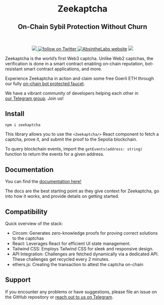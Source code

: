<!-- <p align="center">
  <a href="https://github.com/AbsintheLabs/zeekaptcha">
    <img src="https://xmtp.org/img/logomark.svg" alt="zeekaptcha logo" width="300"/>
  </a>
</p> -->

<p align="center" style="font-size: 2em; margin-top: 0.67em; margin-bottom: 0.67em; font-weight: bold;">Zeekaptcha</p>
<!-- <h1 align="center" style="text-decoration: none;">Zeekaptcha</h1> -->
<h2 align="center">On-Chain Sybil Protection Without Churn</h2>
<br>

<p align="center">
    <!-- <a href="https://github.com/bacalhau-project/bacalhau/releases/" alt="Release">
        <img src="https://img.shields.io/github/v/release/bacalhau-project/bacalhau?display_name=tag" />
        </a> -->
    <!-- <a href="https://github.com/bacalhau-project/bacalhau/pulse" alt="Activity">
        <img src="https://img.shields.io/github/commit-activity/m/bacalhau-project/bacalhau" />
        </a> -->
    <!-- <a href="https://img.shields.io/github/downloads/bacalhau-project/bacalhau/total">
        <img src="https://img.shields.io/github/downloads/bacalhau-project/bacalhau/total" alt="total download">
        </a> -->
      <a href="https://t.me/absinthelabs"> <img src="https://img.shields.io/badge/@absinthelabs-2CA5E0.svg?logo=telegram&label=Telegram"> </a>
    <a href="https://twitter.com/intent/follow?screen_name=absinthe_labs">
        <img src="https://img.shields.io/twitter/follow/absinthe_labs?style=social&logo=twitter" alt="follow on Twitter">
        </a>
    <a href="https://www.absinthelabs.xyz/"> <img alt="AbsintheLabs website" src="https://img.shields.io/badge/website-absinthelabs.xyz-red"></a>
    <a href="https://github.com/bacalhau-project/bacalhau/blob/dev/LICENSE" alt="Contributors">
        <img src="https://img.shields.io/badge/license-GNU GPL-green" />
        </a>
</p>

Zeekaptcha is the world’s first Web3 captcha. Unlike Web2 captchas, the verification is done in a smart contract enabling on-chain reputation, bot-resistant smart contract applications, and more.

Experience Zeekaptcha in action and claim some free Goerli ETH through our fully [on-chain bot protected faucet](https://drops.absinthelabs.xyz).

We have a vibrant community of developers helping each other in [our Telegram group](https://t.me/absinthelabs). Join us!

<!-- ## Quick Start

Get started with a simple webpage that creates Zeekaptcha attestions by running:

`npx create-zeekaptcha-app`

For a more detailed tutorial, visit our docs [here](todo). -->

## Install

`npm i zeekaptcha`

This library allows you to use the `<Zeekaptcha/>` React component to fetch a captcha, prove it, and submit the proof to the Sepolia blockchain.

To query blockchain events, import the `getEvents(address: string)` function to return the events for a given address. 

<!-- When using the component, set the chain you want to create attestations in this component parameter: <provide code here> -->

## Documentation

You can find the [documentation here!](https://absinthelabs.gitbook.io/zkaptcha/)

The docs are the best starting point as they give context for Zeekaptcha, go into how it works, and provide details on getting started. 

## Compatibility
Quick overview of the stack:

- Circom: Generates zero-knowledge proofs for proving correct solutions to the captchas
- React: Leverages React for efficient UI state management.
- Tailwind CSS: Employs Tailwind CSS for sleek and responsive design.
- API Integration: Challenges are fetched dynamically via a dedicated API. These challenges get recycled every 2 minutes.
- ethers.js: Creating the transaction to attest the captcha on-chain

## Support

If you encounter any problems or have suggestions, please file an issue on the GitHub repository or [reach out to us on Telegram](https://t.me/absinthelabs).